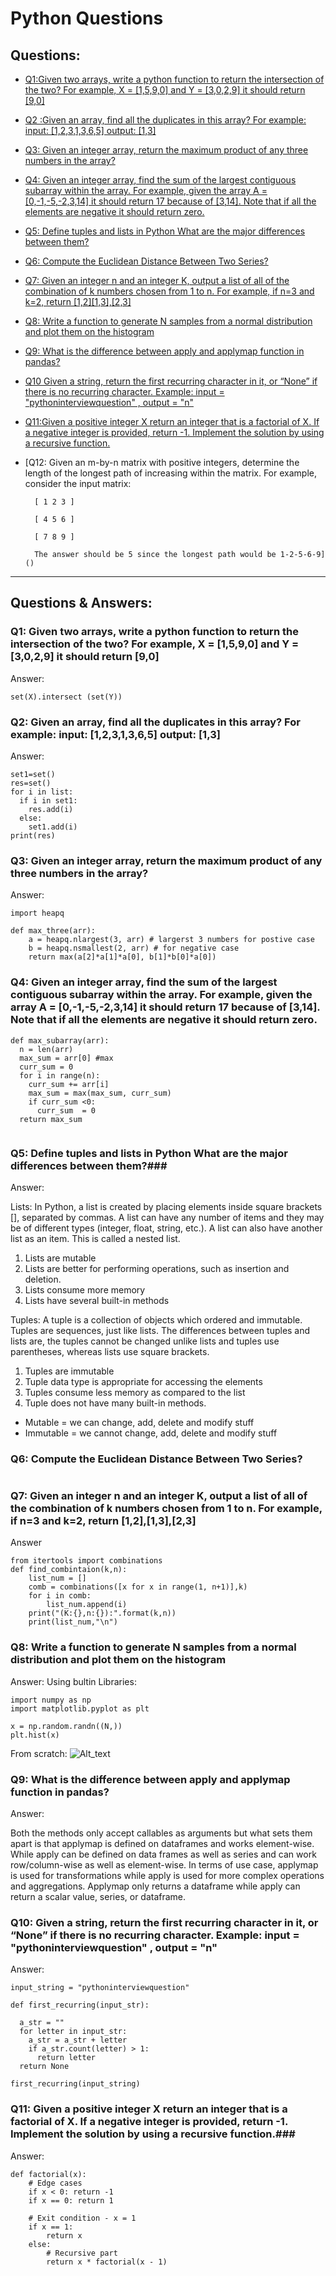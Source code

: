 # Python Questions #
## Questions: ##
* [Q1:Given two arrays, write a python function to return the intersection of the two? For example, X = [1,5,9,0] and Y = [3,0,2,9] it should return [9,0]](https://github.com/youssefHosni/Data-Science-Interview-Questions/blob/main/Python%20Questions.md#:~:text=Q1%3A%20Given%20two%20arrays%2C%20write%20a%20python%20function%20to%20return%20the%20intersection%20of%20the%20two%3F%20For%20example%2C%20X%20%3D%20%5B1%2C5%2C9%2C0%5D%20and%20Y%20%3D%20%5B3%2C0%2C2%2C9%5D%20it%20should%20return%20%5B9%2C0%5D)
* [Q2 :Given an array, find all the duplicates in this array? For example: input: [1,2,3,1,3,6,5] output: [1,3]](https://github.com/youssefHosni/Data-Science-Interview-Questions/blob/main/Python%20Questions.md#:~:text=intersect%20(set(Y))-,Q2%3AGiven%20an%20array%2C%20find%20all%20the%20duplicates%20in%20this%20array%3F%20For%20example%3A%20input%3A%20%5B1%2C2%2C3%2C1%2C3%2C6%2C5%5D%20output%3A%20%5B1%2C3%5D,-Answer%3A)
* [Q3: Given an integer array, return the maximum product of any three numbers in the array?](https://github.com/youssefHosni/Data-Science-Interview-Questions/blob/main/Python%20Questions.md#:~:text=i)
* [Q4: Given an integer array, find the sum of the largest contiguous subarray within the array. For example, given the array A = [0,-1,-5,-2,3,14] it should return 17 because of [3,14]. Note that if all the elements are negative it should return zero.](https://github.com/youssefHosni/Data-Science-Interview-Questions/blob/main/Python%20Questions.md#:~:text=Q4%3A%20Q4%3A%20Given%20an%20integer%20array%2C%20find%20the%20sum%20of%20the%20largest%20contiguous%20subarray%20within%20the%20array.%20For%20example%2C%20given%20the%20array%20A%20%3D%20%5B0%2C%2D1%2C%2D5%2C%2D2%2C3%2C14%5D%20it%20should%20return%2017%20because%20of%20%5B3%2C14%5D.%20Note%20that%20if%20all%20the%20elements%20are%20negative%20it%20should%20return%20zero.)
* [Q5: Define tuples and lists in Python What are the major differences between them?](https://github.com/youssefHosni/Data-Science-Interview-Questions/blob/main/Python%20Questions.md#:~:text=Q5%3A%20Define%20tuples%20and%20lists%20in%20Python%20What%20are%20the%20major%20differences%20between%20them%3F%23%23%23)
* [Q6: Compute the Euclidean Distance Between Two Series?](https://github.com/youssefHosni/Data-Science-Interview-Questions/blob/main/Python%20Questions.md#:~:text=and%20modify%20stuff-,Q6%3A%20Compute%20the%20Euclidean%20Distance%20Between%20Two%20Series%3F,-Footer)
* [Q7: Given an integer n and an integer K, output a list of all of the combination of k numbers chosen from 1 to n. For example, if n=3 and k=2, return [1,2][1,3],[2,3]](https://github.com/youssefHosni/Data-Science-Interview-Questions/blob/main/Python%20Questions.md#:~:text=Q7%3A%20Given%20an%20integer%20n%20and%20an%20integer%20K%2C%20output%20a%20list%20of%20all%20of%20the%20combination%20of%20k%20numbers%20chosen%20from%201%20to%20n.%20For%20example%2C%20if%20n%3D3%20and%20k%3D2%2C%20return%20%5B1%2C2%5D%2C%5B1%2C3%5D%2C%5B2%2C3%5D)
* [Q8: Write a function to generate N samples from a normal distribution and plot them on the histogram](https://github.com/youssefHosni/Data-Science-Interview-Questions/blob/main/Python%20Questions.md#:~:text=print(list_num%2C%22%5Cn%22)-,Q8%3A%20Write%20a%20function%20to%20generate%20N%20samples%20from%20a%20normal%20distribution%20and%20plot%20them%20on%20the%20histogram,-Answer%3A)
* [Q9: What is the difference between apply and applymap function in pandas? ](https://github.com/youssefHosni/Data-Science-Interview-Questions/blob/main/Python%20Questions.md#:~:text=From%20scratch%3A-,Q9%3A%20What%20is%20the%20difference%20between%20apply%20and%20applymap%20function%20in%20pandas%3F,-Answer%3A)
* [Q10 Given a string, return the first recurring character in it, or “None” if there is no recurring character. Example: input = "pythoninterviewquestion" , output = "n"](https://github.com/youssefHosni/Data-Science-Interview-Questions/blob/main/Python%20Questions.md#:~:text=Q10%3A%20Given%20a%20string%2C%20return%20the%20first%20recurring%20character%20in%20it%2C%20or%20%E2%80%9CNone%E2%80%9D%20if%20there%20is%20no%20recurring%20character.%20Example%3A%20input%20%3D%20%22pythoninterviewquestion%22%20%2C%20output%20%3D%20%22n%22)
* [Q11:Given a positive integer X return an integer that is a factorial of X. If a negative integer is provided, return -1. Implement the solution by using a recursive function.](https://github.com/youssefHosni/Data-Science-Interview-Questions-Answers/blob/main/Python%20Interview%20Questions%20&%20Answers%20for%20Data%20Scientists.md#:~:text=Q11%3A%20Given%20a%20positive%20integer%C2%A0X%20return%20an%20integer%20that%20is%20a%20factorial%20of%C2%A0X.%20If%20a%20negative%20integer%20is%20provided%2C%20return%20%2D1.%20Implement%20the%20solution%20by%20using%20a%20recursive%20function.%23%23%23)
* [Q12: Given an m-by-n matrix with positive integers, determine the length of the longest path of increasing within the matrix. For example, consider the input matrix:

        [ 1 2 3 ]
        
        [ 4 5 6 ]
        
        [ 7 8 9 ]        
        
        The answer should be 5 since the longest path would be 1-2-5-6-9]()


----------------------------------------------------------------------------------------------------------------------------------------------------------------
## Questions & Answers: ##

### Q1: Given two arrays, write a python function to return the intersection of the two? For example, X = [1,5,9,0] and Y = [3,0,2,9] it should return [9,0] ###

Answer:
```
set(X).intersect (set(Y))
```

### Q2: Given an array, find all the duplicates in this array? For example: input: [1,2,3,1,3,6,5] output: [1,3] ###

Answer:
```
set1=set()
res=set()
for i in list:
  if i in set1:
    res.add(i)
  else:
    set1.add(i)
print(res)
```


### Q3: Given an integer array, return the maximum product of any three numbers in the array? ###

Answer:

```
import heapq

def max_three(arr):
    a = heapq.nlargest(3, arr) # largerst 3 numbers for postive case
    b = heapq.nsmallest(2, arr) # for negative case
    return max(a[2]*a[1]*a[0], b[1]*b[0]*a[0])
```

### Q4: Given an integer array, find the sum of the largest contiguous subarray within the array. For example, given the array A = [0,-1,-5,-2,3,14] it should return 17 because of [3,14]. Note that if all the elements are negative it should return zero.

```
def max_subarray(arr):
  n = len(arr)
  max_sum = arr[0] #max
  curr_sum = 0 
  for i in range(n):
    curr_sum += arr[i]
    max_sum = max(max_sum, curr_sum)
    if curr_sum <0:
      curr_sum  = 0
  return max_sum    
      
```

### Q5: Define tuples and lists in Python What are the major differences between them?###
Answer:

Lists:
In Python, a list is created by placing elements inside square brackets [], separated by commas. A list can have any number of items and they may be of different types (integer, float, string, etc.). A list can also have another list as an item. This is called a nested list.

1. Lists are mutable
2. Lists are better for performing operations, such as insertion and deletion.
3. Lists consume more memory
4. Lists have several built-in methods


Tuples:
A tuple is a collection of objects which ordered and immutable. Tuples are sequences, just like lists. The differences between tuples and lists are, the tuples cannot be changed unlike lists and tuples use parentheses, whereas lists use square brackets.

1. Tuples are immutable
2. Tuple data type is appropriate for accessing the elements
3. Tuples consume less memory as compared to the list
4. Tuple does not have many built-in methods.


* Mutable = we can change, add, delete and modify stuff
* Immutable = we cannot change, add, delete and modify stuff

### Q6: Compute the Euclidean Distance Between Two Series? ###
```
```

### Q7: Given an integer n and an integer K, output a list of all of the combination of k numbers chosen from 1 to n. For example, if n=3 and k=2, return [1,2],[1,3],[2,3] ### 

Answer
```
from itertools import combinations
def find_combintaion(k,n):
    list_num = []
    comb = combinations([x for x in range(1, n+1)],k)
    for i in comb:
        list_num.append(i)
    print("(K:{},n:{}):".format(k,n))
    print(list_num,"\n")
```

### Q8: Write a function to generate N samples from a normal distribution and plot them on the histogram ###

Answer:
Using bultin Libraries:
```
import numpy as np
import matplotlib.pyplot as plt

x = np.random.randn((N,))
plt.hist(x)
```
From scratch: 
![Alt_text](https://github.com/youssefHosni/Data-Science-Interview-Questions/blob/main/Figures/Python%20questions%208.png)


### Q9: What is the difference between apply and applymap function in pandas? ###

Answer:

Both the methods only accept callables as arguments but what sets them apart is that applymap is defined on dataframes and works element-wise. While apply can be defined on data frames as well as series and can work row/column-wise as well as element-wise. In terms of use case, applymap is used for transformations while apply is used for more complex operations and aggregations. Applymap only returns a dataframe while apply can return a scalar value, series, or dataframe.


### Q10: Given a string, return the first recurring character in it, or “None” if there is no recurring character. Example: input = "pythoninterviewquestion" , output = "n" ###

Answer:
```
input_string = "pythoninterviewquestion"

def first_recurring(input_str):
  
  a_str = ""
  for letter in input_str:
    a_str = a_str + letter
    if a_str.count(letter) > 1:
      return letter
  return None

first_recurring(input_string)

```

### Q11: Given a positive integer X return an integer that is a factorial of X. If a negative integer is provided, return -1. Implement the solution by using a recursive function.###

Answer:
```
def factorial(x):
    # Edge cases
    if x < 0: return -1
    if x == 0: return 1
    
    # Exit condition - x = 1
    if x == 1:
        return x
    else:
        # Recursive part
        return x * factorial(x - 1)
```
